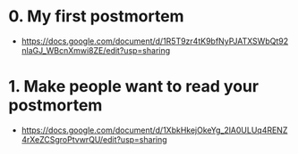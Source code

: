 # 0. My first postmortem
  - https://docs.google.com/document/d/1R5T9zr4tK9bfNyPJATXSWbQt92nlaGJ_WBcnXmwi8ZE/edit?usp=sharing
# 1. Make people want to read your postmortem
  - https://docs.google.com/document/d/1XbkHkejOkeYg_2lA0ULUq4RENZ4rXeZCSgroPtvwrQU/edit?usp=sharing 
